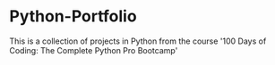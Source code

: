 # Python-Portfolio
This is a collection of projects in Python from the course '100 Days of Coding: The Complete Python Pro Bootcamp'

